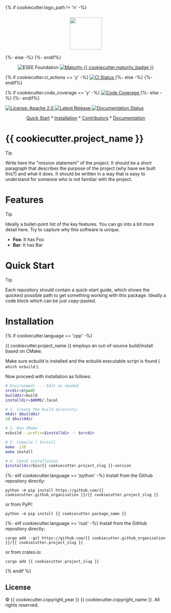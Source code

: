 {% if cookiecutter.logo_path != 'n' -%}
<h3 align="center">
<img src="./logo.png" width=100px>
</br>
</h3>
{%- else -%}
{%- endif%}


<p align="center">
  <img src="https://img.shields.io/badge/ESEE-Foundation-orange" alt="ESEE Foundation">
  <a href="https://github.com/ecmwf/codex/blob/cookiecutter/Project%20Maturity/project-maturity.md">
    <img src="https://img.shields.io/badge/Maturity-{{ cookiecutter.maturity_badge }}-{{ {'Sandbox': 'yellow', 'Incubating': 'violet', 'Graduated': 'green', 'Archived': 'orange'}[cookiecutter.maturity_badge] }}" alt="Maturity {{ cookiecutter.maturity_badge }}">
  </a>

{% if cookiecutter.ci_actions == 'y' -%}
  <a href="https://github.com/{{ cookiecutter.github_organisation }}/{{ cookiecutter.project_slug }}/actions/workflows/ci.yaml">
    <img src="https://github.com/{{ cookiecutter.github_organisation }}/{{ cookiecutter.project_slug }}/actions/workflows/ci.yaml/badge.svg" alt="CI Status">
  </a>
{%- else -%}
{%- endif%}

{% if cookiecutter.code_coverage == 'y' -%}
  <a href="https://codecov.io/gh/{{ cookiecutter.github_organisation }}/{{ cookiecutter.project_slug }}">
    <img src="https://codecov.io/gh/{{ cookiecutter.github_organisation }}/{{ cookiecutter.project_slug }}/branch/develop/graph/badge.svg" alt="Code Coverage">
  </a>
{%- else -%}
{%- endif%}

  <a href="https://opensource.org/licenses/apache-2-0">
    <img src="https://img.shields.io/badge/License-Apache%202.0-blue.svg" alt="License: Apache 2.0">
  </a>

  <a href="https://github.com/{{ cookiecutter.github_organisation }}/{{ cookiecutter.project_slug }}/releases">
    <img src="https://img.shields.io/github/v/release/{{ cookiecutter.github_organisation }}/{{ cookiecutter.project_slug }}?color=blue&label=Release&style=flat-square" alt="Latest Release">
  </a>
  <a href="https://{{ cookiecutter.project_slug }}.readthedocs.io/en/latest/?badge=latest">
    <img src="https://readthedocs.org/projects/{{ cookiecutter.project_slug }}/badge/?version=latest" alt="Documentation Status">
  </a>
</p>

<p align="center">
  <a href="#quick-start">Quick Start</a> *
  <a href="#installation">Installation</a> *
  <a href="#contributors">Contributors</a> *
  <a href="https://{{ cookiecutter.project_slug }}.readthedocs.io/en/latest/">Documentation</a>
</p>

# {{ cookiecutter.project_name }}

> [!TIP]
> Write here the "mission statement" of the project.
> It should be a short paragraph that describes the purpose of the project (why have we built this?) and what it does. It should be written in a way that is easy to understand for someone who is not familiar with the project.


# Features

> [!TIP]
> Ideally a bullet-point list of the key features. You can go into a bit more detail here. Try to capture _why_ this software is unique.

- **Foo**: It has Foo
- **Bar**: It has Bar

# Quick Start

> [!TIP]
> Each repository should contain a quick-start guide, which shows the quickest possible path to get something working with this package.
> Ideally a code block which can be just copy-pasted.

# Installation

{% if cookiecutter.language == 'cpp' -%}

{{ cookiecutter.project_name }} employs an out-of-source build/install based on CMake.

Make sure ecbuild is installed and the ecbuild executable script is found ( `which ecbuild` ).

Now proceed with installation as follows:

```bash
# Environment --- Edit as needed
srcdir=$(pwd)
builddir=build
installdir=$HOME/.local

# 1. Create the build directory:
mkdir $builddir
cd $builddir

# 2. Run CMake
ecbuild --prefix=$installdir -- $srcdir

# 3. Compile / Install
make -j10
make install

# 4. Check installation
$installdir/bin/{{ cookiecutter.project_slug }}-version
```
{%- elif cookiecutter.language == 'python' -%}
Install from the Github repository directly:
```
python -m pip install https://github.com/{{ cookiecutter.github_organisation }}/{{ cookiecutter.project_slug }}
```
or from PyPI:
```
python -m pip install {{ cookiecutter.package_name }}
```
{%- elif cookiecutter.language == 'rust' -%}
Install from the GitHub repository directly:
```
cargo add --git https://github.com/{{ cookiecutter.github_organisation }}/{{ cookiecutter.project_slug }}
```
or from crates.io:
```
cargo add {{ cookiecutter.project_slug }}
```
{% endif %}

## License

© {{ cookiecutter.copyright_year }} {{ cookiecutter.copyright_name }}. All rights reserved.